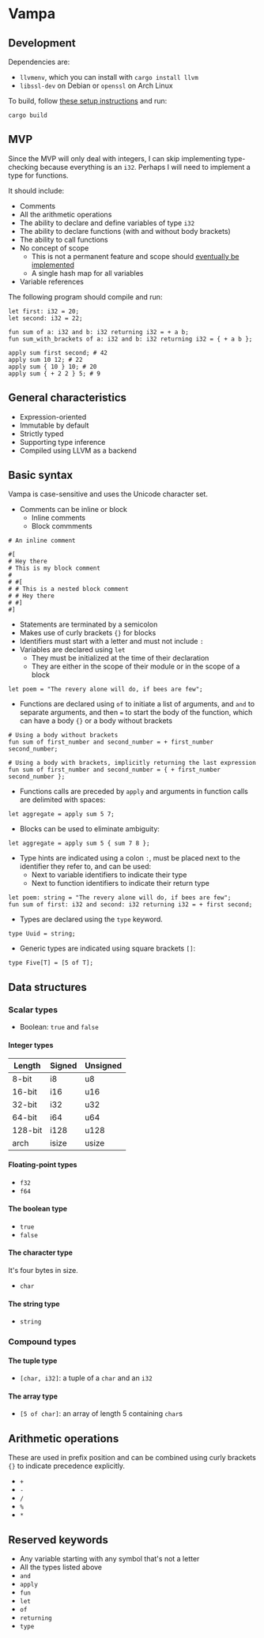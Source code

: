 # Vampa

## Development

Dependencies are:

- `llvmenv`, which you can install with `cargo install llvm`
- `libssl-dev` on Debian or `openssl` on Arch Linux

To build, follow [these setup instructions](/src/libvamc_llvm/README.md) and run:

```
cargo build
```

## MVP

Since the MVP will only deal with integers, I can skip implementing type-checking because everything is an `i32`. Perhaps I will need to implement a type for functions.

It should include:

- Comments
- All the arithmetic operations
- The ability to declare and define variables of type `i32`
- The ability to declare functions (with and without body brackets)
- The ability to call functions
- No concept of scope
  - This is not a permanent feature and scope should [eventually be implemented](https://github.com/fnune/vampa/issues/1)
  - A single hash map for all variables
- Variable references

The following program should compile and run:

```
let first: i32 = 20;
let second: i32 = 22;

fun sum of a: i32 and b: i32 returning i32 = + a b;
fun sum_with_brackets of a: i32 and b: i32 returning i32 = { + a b };

apply sum first second; # 42
apply sum 10 12; # 22
apply sum { 10 } 10; # 20
apply sum { + 2 2 } 5; # 9
```

## General characteristics

- Expression-oriented
- Immutable by default
- Strictly typed
- Supporting type inference
- Compiled using LLVM as a backend

## Basic syntax

Vampa is case-sensitive and uses the Unicode character set.

- Comments can be inline or block
  - Inline comments
  - Block commments

```
# An inline comment

#[
# Hey there
# This is my block comment
#
# #[
# # This is a nested block comment
# # Hey there
# #]
#]
```

- Statements are terminated by a semicolon
- Makes use of curly brackets `{}` for blocks
- Identifiers must start with a letter and must not include `:`
- Variables are declared using `let`
  - They must be initialized at the time of their declaration
  - They are either in the scope of their module or in the scope of a block

```
let poem = "The revery alone will do, if bees are few";
```

- Functions are declared using `of` to initiate a list of arguments, and `and` to separate arguments, and then `=` to start the body of the function, which can have a body `{}` or a body without brackets

```
# Using a body without brackets
fun sum of first_number and second_number = + first_number second_number;

# Using a body with brackets, implicitly returning the last expression
fun sum of first_number and second_number = { + first_number second_number };
```

- Functions calls are preceded by `apply` and arguments in function calls are delimited with spaces:

```
let aggregate = apply sum 5 7;
```

- Blocks can be used to eliminate ambiguity:

```
let aggregate = apply sum 5 { sum 7 8 };
```

- Type hints are indicated using a colon `:`, must be placed next to the identifier they refer to, and can be used:
  - Next to variable identifiers to indicate their type
  - Next to function identifiers to indicate their return type

```
let poem: string = "The revery alone will do, if bees are few";
fun sum of first: i32 and second: i32 returning i32 = + first second;
```

- Types are declared using the `type` keyword.

```
type Uuid = string;
```

- Generic types are indicated using square brackets `[]`:

```
type Five[T] = [5 of T];
```

## Data structures

### Scalar types

- Boolean: `true` and `false`

#### Integer types

| Length  | Signed | Unsigned |
| ------- | ------ | -------- |
| 8-bit   | i8     | u8       |
| 16-bit  | i16    | u16      |
| 32-bit  | i32    | u32      |
| 64-bit  | i64    | u64      |
| 128-bit | i128   | u128     |
| arch    | isize  | usize    |

#### Floating-point types

- `f32`
- `f64`

#### The boolean type

- `true`
- `false`

#### The character type

It's four bytes in size.

- `char`

#### The string type

- `string`

### Compound types

#### The tuple type

- `[char, i32]`: a tuple of a `char` and an `i32`

#### The array type

- `[5 of char]`: an array of length 5 containing `char`s

## Arithmetic operations

These are used in prefix position and can be combined using curly brackets `{}` to indicate precedence explicitly.

- `+`
- `-`
- `/`
- `%`
- `*`

## Reserved keywords

- Any variable starting with any symbol that's not a letter
- All the types listed above
- `and`
- `apply`
- `fun`
- `let`
- `of`
- `returning`
- `type`
